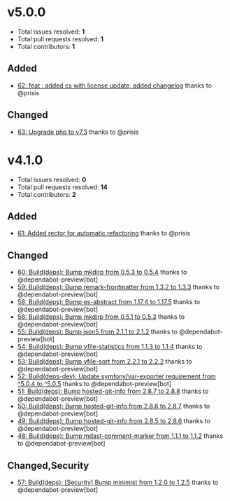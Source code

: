 v5.0.0
======

- Total issues resolved: **1**
- Total pull requests resolved: **1**
- Total contributors: **1**

Added
-----

 - [62: feat : added cs with license update, added changelog](https://github.com/narrowspark/coding-standard/pull/62) thanks to @prisis

Changed
-------

 - [63: Upgrade php to v7.3](https://github.com/narrowspark/coding-standard/issues/63) thanks to @prisis

v4.1.0
======

- Total issues resolved: **0**
- Total pull requests resolved: **14**
- Total contributors: **2**

Added
-----

 - [61: Added rector for automatic refactoring](https://github.com/narrowspark/coding-standard/pull/61) thanks to @prisis

Changed
-------

 - [60: Build(deps): Bump mkdirp from 0.5.3 to 0.5.4](https://github.com/narrowspark/coding-standard/pull/60) thanks to @dependabot-preview[bot]
 - [59: Build(deps): Bump remark-frontmatter from 1.3.2 to 1.3.3](https://github.com/narrowspark/coding-standard/pull/59) thanks to @dependabot-preview[bot]
 - [58: Build(deps): Bump es-abstract from 1.17.4 to 1.17.5](https://github.com/narrowspark/coding-standard/pull/58) thanks to @dependabot-preview[bot]
 - [56: Build(deps): Bump mkdirp from 0.5.1 to 0.5.3](https://github.com/narrowspark/coding-standard/pull/56) thanks to @dependabot-preview[bot]
 - [55: Build(deps): Bump json5 from 2.1.1 to 2.1.2](https://github.com/narrowspark/coding-standard/pull/55) thanks to @dependabot-preview[bot]
 - [54: Build(deps): Bump vfile-statistics from 1.1.3 to 1.1.4](https://github.com/narrowspark/coding-standard/pull/54) thanks to @dependabot-preview[bot]
 - [53: Build(deps): Bump vfile-sort from 2.2.1 to 2.2.2](https://github.com/narrowspark/coding-standard/pull/53) thanks to @dependabot-preview[bot]
 - [52: Build(deps-dev): Update symfony/var-exporter requirement from ^5.0.4 to ^5.0.5](https://github.com/narrowspark/coding-standard/pull/52) thanks to @dependabot-preview[bot]
 - [51: Build(deps): Bump hosted-git-info from 2.8.7 to 2.8.8](https://github.com/narrowspark/coding-standard/pull/51) thanks to @dependabot-preview[bot]
 - [50: Build(deps): Bump hosted-git-info from 2.8.6 to 2.8.7](https://github.com/narrowspark/coding-standard/pull/50) thanks to @dependabot-preview[bot]
 - [49: Build(deps): Bump hosted-git-info from 2.8.5 to 2.8.6](https://github.com/narrowspark/coding-standard/pull/49) thanks to @dependabot-preview[bot]
 - [48: Build(deps): Bump mdast-comment-marker from 1.1.1 to 1.1.2](https://github.com/narrowspark/coding-standard/pull/48) thanks to @dependabot-preview[bot]

Changed,Security
----------------

 - [57: Build(deps): &#91;Security&#93; Bump minimist from 1.2.0 to 1.2.5](https://github.com/narrowspark/coding-standard/pull/57) thanks to @dependabot-preview[bot]

